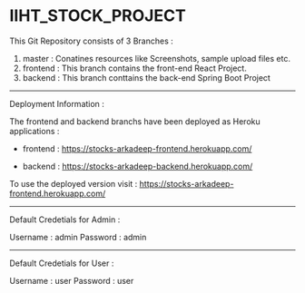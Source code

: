 # IIHT_STOCK_PROJECT

This Git Repository consists of 3 Branches :

1) master : Conatines resources like Screenshots, sample upload files etc.
2) frontend : This branch contains the front-end React Project.
3) backend : This branch conttains the back-end Spring Boot Project

-------------------------------------------------------------------------------------------------

Deployment Information :

The frontend and backend branchs have been deployed as Heroku applications :

 - frontend :  https://stocks-arkadeep-frontend.herokuapp.com/

 - backend : https://stocks-arkadeep-backend.herokuapp.com/


To use the deployed version visit : https://stocks-arkadeep-frontend.herokuapp.com/


-------------------------------------------------------------------------------------------------

Default Credetials for Admin :

Username : admin
Password : admin

-------------------------------------------------------------------------------------------------

Default Credetials for User :

Username : user
Password : user

